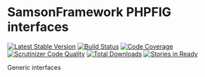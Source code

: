 # SamsonFramework PHPFIG interfaces

[![Latest Stable Version](https://poser.pugx.org/samsonframework/psr/v/stable.svg)](https://packagist.org/packages/samsonframework/psr)
[![Build Status](https://scrutinizer-ci.com/g/samsonframework/psr/badges/build.png?b=master)](https://scrutinizer-ci.com/g/samsonframework/psr/build-status/master)
[![Code Coverage](https://scrutinizer-ci.com/g/samsonframework/psr/badges/coverage.png?b=master)](https://scrutinizer-ci.com/g/samsonframework/psr/?branch=master)
[![Scrutinizer Code Quality](https://scrutinizer-ci.com/g/samsonframework/psr/badges/quality-score.png?b=master)](https://scrutinizer-ci.com/g/samsonframework/psr/?branch=master) 
[![Total Downloads](https://poser.pugx.org/samsonframework/psr/downloads.svg)](https://packagist.org/packages/samsonframework/psr)
[![Stories in Ready](https://badge.waffle.io/samsonframework/psr.png?label=ready&title=Ready)](https://waffle.io/samsonframework/psr)


Generic interfaces
